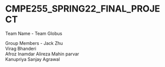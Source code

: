 # CMPE255_SPRING22_FINAL_PROJECT

Team Name - Team Globus

Group Members - 
Jack Zhu  
Virag Bhanderi  
Afroz Inamdar 
Alireza Mahin parvar  
Kanupriya Sanjay Agrawal  
